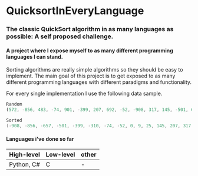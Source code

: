 # QuicksortInEveryLanguage

### The classic QuickSort algorithm in as many languages as possible: A self proposed challenge.
#### A project where I expose myself to as many different programming languages I can stand.

Sorting algorithms are really simple algorithms so they should be easy to implement. The main goal of this project is to get exposed to as many different programming languages with different paradigms and functionality.

For every single implementation I use the following data sample.

```javascript
Random
(572, -856, 483, -74, 901, -399, 207, 692, -52, -908, 317, 145, -501, 623, 0, -310, 25, -657, 448, 9)
```

```c
Sorted
(-908, -856, -657, -501, -399, -310, -74, -52, 0, 9, 25, 145, 207, 317, 448, 483, 572, 623, 692, 901)
```
#### Languages i've done so far
| High-level | Low-level | other |
| - | - | - |
| Python, C# | C | - |
